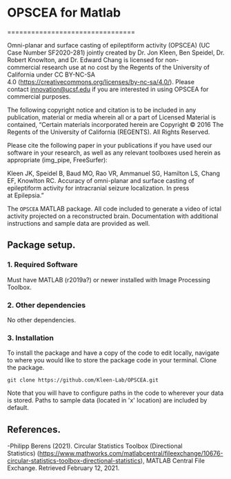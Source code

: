 # OPSCEA for Matlab
================================

Omni-planar and surface casting of epileptiform activity (OPSCEA) (UC Case Number SF2020-281) jointly created by Dr. Jon Kleen, Ben Speidel, Dr. Robert Knowlton, and Dr. Edward Chang is licensed for non-commercial research use at no cost by the Regents of the University of California under CC BY-NC-SA 4.0 (https://creativecommons.org/licenses/by-nc-sa/4.0/). Please contact innovation@ucsf.edu if you are interested in using OPSCEA for commercial purposes.  

The following copyright notice and citation is to be included in any publication, material or media wherein all or a part of Licensed Material is contained, “Certain materials incorporated herein are Copyright © 2016 The Regents of the University of California (REGENTS). All Rights Reserved.  

Please cite the following paper in your publications if you have used our software in your research, as well as any relevant toolboxes used herein as appropriate (img_pipe, FreeSurfer): 

Kleen JK, Speidel B, Baud MO, Rao VR, Ammanuel SG, Hamilton LS, Chang EF, Knowlton RC. Accuracy of omni-planar and surface casting of epileptiform activity for intracranial seizure localization. In press at Epilepsia.”  

The `OPSCEA` MATLAB package. All code included to generate a video of ictal activity projected on a reconstructed brain. Documentation with additional instructions and sample data are provided as well.

## Package setup.
### 1. Required Software

Must have MATLAB (r2019a?) or newer installed with Image Processing Toolbox.

### 2. Other dependencies

No other dependencies.

### 3. Installation
To install the package and have a copy of the code to edit locally, navigate to where you would like to store the package code in your terminal. Clone the package.
```
git clone https://github.com/Kleen-Lab/OPSCEA.git
```
Note that you will have to configure paths in the code to wherever your data is stored. Paths to sample data (located in 'x' location) are included by default.

## References.
-Philipp Berens (2021). Circular Statistics Toolbox (Directional Statistics) (https://www.mathworks.com/matlabcentral/fileexchange/10676-circular-statistics-toolbox-directional-statistics), MATLAB Central File Exchange. Retrieved February 12, 2021.

